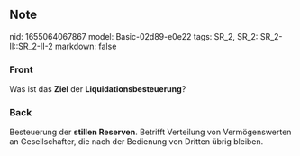 ## Note
nid: 1655064067867
model: Basic-02d89-e0e22
tags: SR_2, SR_2::SR_2-II::SR_2-II-2
markdown: false

### Front
Was ist das <b>Ziel</b> der <b>Liquidationsbesteuerung</b>?

### Back
Besteuerung der <b>stillen Reserven</b>. Betrifft Verteilung von
Vermögenswerten an Gesellschafter, die nach der Bedienung von
Dritten übrig bleiben.
